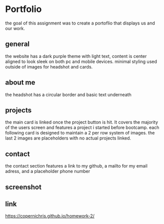 # Portfolio
the goal of this assignment was to create a portoflio that displays us and our work.

## general
the website has a dark purple theme with light text, content is center aligned to look sleek on both pc and mobile devices. minimal styling used outside of images for headshot and cards.

## about me
the headshot has a circular border and basic text underneath

## projects
the main card is linked once the project button is hit. It covers the majority of the users screen and features a project i started before bootcamp. 
each following card is designed to maintain a 2 per row system of images. the last 2 images are placeholders with no actual projects linked.

## contact
the contact section features a link to my github, a mailto for my email adress, and a placeholder phone number

## screenshot

## link
https://copernichris.github.io/homework-2/